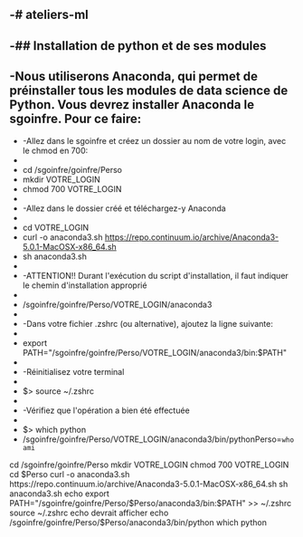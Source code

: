 -# ateliers-ml
-
-## Installation de python et de ses modules
-
-Nous utiliserons Anaconda, qui permet de préinstaller tous les modules de data science de Python. Vous devrez installer Anaconda le sgoinfre. Pour ce faire:
-
-  -Allez dans le sgoinfre et créez un dossier au nom de votre login, avec le chmod en 700:
-
-    cd /sgoinfre/goinfre/Perso
-    mkdir VOTRE_LOGIN
-    chmod 700 VOTRE_LOGIN
-
-  -Allez dans le dossier créé et téléchargez-y Anaconda
-
-    cd VOTRE_LOGIN
-    curl -o anaconda3.sh https://repo.continuum.io/archive/Anaconda3-5.0.1-MacOSX-x86_64.sh
-    sh anaconda3.sh
-
-  -ATTENTION!! Durant l'exécution du script d'installation, il faut indiquer le chemin d'installation approprié
-
-    /sgoinfre/goinfre/Perso/VOTRE_LOGIN/anaconda3
-
-  -Dans votre fichier .zshrc (ou alternative), ajoutez la ligne suivante:
-
-    export PATH="/sgoinfre/goinfre/Perso/VOTRE_LOGIN/anaconda3/bin:$PATH"
-
-  -Réinitialisez votre terminal
-
-    $> source ~/.zshrc
-
-  -Vérifiez que l'opération a bien été effectuée
-
-    $> which python
-    /sgoinfre/goinfre/Perso/VOTRE_LOGIN/anaconda3/bin/pythonPerso=`whoami`

cd /sgoinfre/goinfre/Perso
mkdir VOTRE_LOGIN
chmod 700 VOTRE_LOGIN
cd $Perso
curl -o anaconda3.sh https://repo.continuum.io/archive/Anaconda3-5.0.1-MacOSX-x86_64.sh
sh anaconda3.sh
echo export PATH="/sgoinfre/goinfre/Perso/$Perso/anaconda3/bin:$PATH" >> ~/.zshrc
source ~/.zshrc
echo devrait afficher
echo /sgoinfre/goinfre/Perso/$Perso/anaconda3/bin/python
which python
